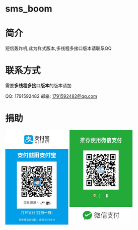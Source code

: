 # sms_boom

# 简介
短信轰炸机,此为样式版本,多线程多接口版本请联系QQ

# 联系方式

需要**多线程多接口版本**的版本请加


QQ: 1791592482 邮箱: 1791592482@qq.com

# 捐助
<img src="img/pay.jpg" width="200px" height="300px">
<img src="img/pay2.jpg" width="200px" height="300px">
